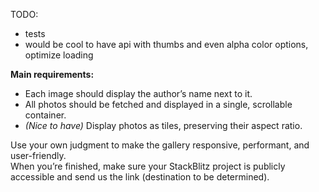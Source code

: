 TODO:

- tests
- would be cool to have api with thumbs and even alpha color options, optimize loading

**Main requirements:**

- Each image should display the author’s name next to it.
- All photos should be fetched and displayed in a single, scrollable container.
- *(Nice to have)* Display photos as tiles, preserving their aspect ratio.

Use your own judgment to make the gallery responsive, performant, and user-friendly.  
When you’re finished, make sure your StackBlitz project is publicly accessible and send us the link (destination to be determined).
